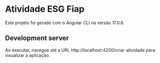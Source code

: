 # Atividade ESG Fiap

Este projeto foi gerado com o Angular CLI na versão 17.0.6.

## Development server
Ao executar, navegue até a URL http://localhost:4200/criar-atividade para visualizar a aplicação.
